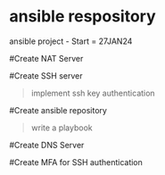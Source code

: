 # ansible respository

ansible project - Start = 27JAN24 

#Create NAT Server 

#Create SSH server
 > implement ssh key authentication

#Create ansible repository
  > write a playbook 

#Create DNS Server

#Create MFA for SSH authentication
